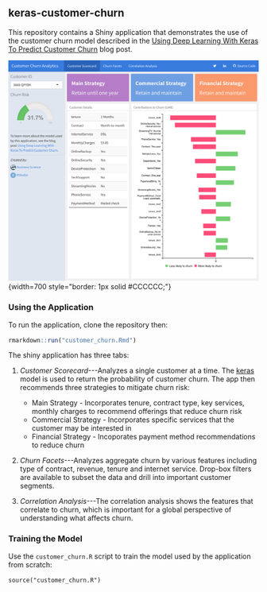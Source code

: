 ## keras-customer-churn

This repository contains a Shiny application that demonstrates the use of the customer churn model described in the [Using Deep Learning With Keras To Predict Customer Churn](https://tensorflow.rstudio.com/blog/keras-customer-churn.html) blog post.

![](images/customer_churn.png){width=700 style="border: 1px solid #CCCCCC;"}

### Using the Application

To run the application, clone the repository then:

```r
rmarkdown::run("customer_churn.Rmd")
```

The shiny application has three tabs:

1) *Customer Scorecard*---Analyzes a single customer at a time. The [keras](https://keras.rstudio.com) model is used to return the probability of customer churn. The app then recommends three strategies to mitigate churn risk:
    - Main Strategy - Incorporates tenure, contract type, key services, monthly charges to recommend offerings that reduce churn risk
    - Commercial Strategy - Incorporates specific services that the customer may be interested in
    - Financial Strategy - Incoporates payment method recommendations to reduce churn

2) *Churn Facets*---Analyzes aggregate churn by various features including type of contract, revenue, tenure and internet service. Drop-box filters are available to subset the data and drill into important customer segments. 
3) *Correlation Analysis*---The correlation analysis shows the features that correlate to churn, which is important for a global perspective of understanding what affects churn.

### Training the Model

Use the `customer_churn.R` script to train the model used by the application from scratch:

```{r}
source("customer_churn.R")
```




